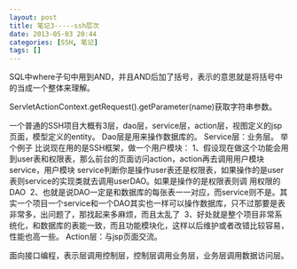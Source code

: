 ```yaml
---
layout: post
title: 笔记3-----ssh层次
date: 2013-05-03 20:44
categories: [SSH, 笔记]
tags: []
---
```

SQL中where子句中用到AND，并且AND后加了括号，表示的意思就是将括号中的当成一个整体来理解。

ServletActionContext.getRequest().getParameter(name)获取字符串参数。

一个普通的SSH项目大概有3层，dao层，service层，action层，视图定义的jsp页面，模型定义的entity。
Dao层是用来操作数据库的。
Service层：业务层。
举个例子
比说现在用的是SSH框架，做一个用户模块：
1、假设现在做这个功能会用到user表和权限表，那么前台的页面访问action，action再去调用用户模块service，用户模块 service判断你是操作user表还是权限表，如果操作的是user表则service的实现类就去调用userDAO。如果是操作的是权限表则调 用权限的DAO
 2、也就是说DAO一定是和数据库的每张表一一对应，而service则不是。其实一个项目一个service和一个DAO其实也一样可以操作数据库，只不过那要是表非常多，出问题了，那找起来多麻烦，而且太乱了
 3、好处就是整个项目非常系统化，和数据库的表能一致，而且功能模块化，这样以后维护或者改错比较容易，性能也高一些。
Action层：与jsp页面交流。


面向接口编程，表示层调用控制层，控制层调用业务层，业务层调用数据访问层。
